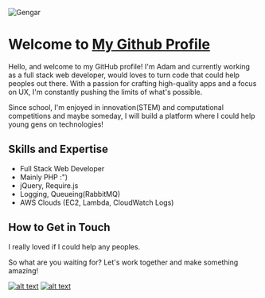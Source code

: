 <img
  src="https://pbs.twimg.com/media/DCmjrvaUMAAnp4n?format=jpg&name=large"
  alt="Gengar"
  title="Optional title"
  style="display: inline-block; margin: 0 auto; max-width: 200px; max-height: 80px">
# Welcome to [My Github Profile](https://github.com/ademshehrum)

Hello, and welcome to my GitHub profile! I'm Adam and currently working as a full stack web developer, would loves to turn code that could help peoples out there. With a passion for crafting high-quality apps and a focus on UX, I'm constantly pushing the limits of what's possible. 

Since school, I'm enjoyed in innovation(STEM) and computational competitions and maybe someday, I will build a platform where I could help young gens on technologies!

## Skills and Expertise

- Full Stack Web Developer
- Mainly PHP :")
- jQuery, Require.js
- Logging, Queueing(RabbitMQ)
- AWS Clouds (EC2, Lambda, CloudWatch Logs)

## How to Get in Touch

I really loved if I could help any peoples.

So what are you waiting for? Let's work together and make something amazing!

[![alt text][1.1]][1]
[![alt text][2.1]][2]

[1.1]: http://i.imgur.com/tXSoThF.png (twitter icon with padding)
[2.1]: http://i.imgur.com/P3YfQoD.png (facebook icon with padding)

[1]: http://www.twitter.com/adamshahrom
[2]: http://www.facebook.com/cydiarepos2
